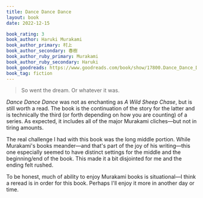 ```yaml
---
title: Dance Dance Dance
layout: book
date: 2022-12-15

book_rating: 3
book_author: Haruki Murakami
book_author_primary: 村上
book_author_secondary: 春樹
book_author_ruby_primary: Murakami
book_author_ruby_secondary: Haruki
book_goodreads: https://www.goodreads.com/book/show/17800.Dance_Dance_Dance
book_tag: fiction
---
```


> So went the dream. Or whatever it was.

_Dance Dance Dance_ was not as enchanting as _A Wild Sheep Chase_, but is still worth a read. The book is the continuation of the story for the latter and is technically the third (or forth depending on how you are counting) of a series. As expected, it includes all of the major Murakami cliches—but not in tiring amounts. 

The real challenge I had with this book was the long middle portion. While Murakami's books meander—and that's part of the joy of his writing—this one especially seemed to have distinct settings for the middle and the beginning/end of the book. This made it a bit disjointed for me and the ending felt rushed. 

To be honest, much of ability to enjoy Murakami books is situational—I think a reread is in order for this book. Perhaps I'll enjoy it more in another day or time.